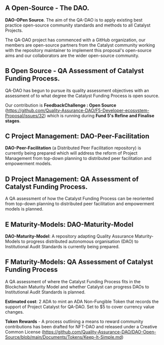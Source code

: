 ## A Open-Source - The DAO.

**DAO-OPen Source**. The aim of the QA-DAO is to apply existing best practice open-source community standards and methods to all Catalyst Projects. 

The QA-DAO project has commenced with a GitHub organization, our members are open-source partners from the Catalyst community working with the repository maintainer to implement this proposal's open-source aims and our collaborators are the wider open-source community.

## B Open Source - QA Assessment of Catalyst Funding Process.

QA-DAO has begun to pursue its quality assessment objectives with an assessment of to what degree the Catalyst Funding Process is open source.

Our contribution is **FeedbackChallenge : Open Source** (https://github.com/Quality-Assurance-DAO/F5-Developer-ecosystem-Proposal/issues/32) which is running during **Fund 5's Refine and Finalise stages**.

## C Project Management: DAO-Peer-Facilitation

**DAO-Peer-Facilitation** (a Distributed Peer Facilitation repository) is currently being prepared which will address the reform of Project Management from top-down planning to distributed peer facilitation and empowerment models.

## D Project Management: QA Assessment of Catalyst Funding Process.

A QA assessment of how the Catalyst Funding Process can be reoriented from top-down planning to distributed peer facilitation and empowerment models is planned.

## E Maturity-Models: DAO-Maturity-Model

**DAO-Maturity-Model**: A repository adapting Quality Assurance Maturity-Models to progress distributed autonomous organisation (DAO) to Institutional Audit Standards is currently being prepared.

## F Maturity-Models: QA Assessment of Catalyst Funding Process

A QA assessment of where the Catalyst Funding Process fits in the Blockchain Maturity Model and whether Catalyst can progress DAOs to Institutional Audit Standards is planned.

**Estimated cost**: 2 ADA to mint an ADA Non-Fungible Token that records the support of Project Catalyst for QA-DAO. Set to $5 to cover currency value changes.

**Token Rewards** - A process outlining a means to reward community contributions has been drafted for NFT-DAO and released under a Creative Common License (https://github.com/Quality-Assurance-DAO/DAO-Open-Source/blob/main/Documents/Tokens/Keep-It-Simple.md)


